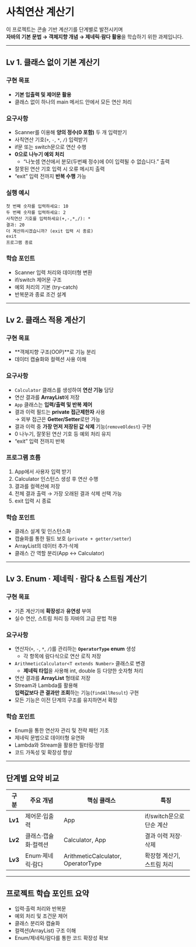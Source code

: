 # 사칙연산 계산기

이 프로젝트는 콘솔 기반 계산기를 단계별로 발전시키며  
**자바의 기본 문법 → 객체지향 개념 → 제네릭·람다 활용**을 학습하기 위한 과제입니다.

---

## Lv 1. 클래스 없이 기본 계산기

### 구현 목표
- **기본 입출력 및 제어문 활용**
- 클래스 없이 하나의 main 메서드 안에서 모든 연산 처리

### 요구사항
- Scanner를 이용해 **양의 정수(0 포함)** 두 개 입력받기  
- 사칙연산 기호(`+`, `-`, `*`, `/`) 입력받기  
- if문 또는 switch문으로 연산 수행  
- **0으로 나누기 예외 처리**  
  - “나눗셈 연산에서 분모(두번째 정수)에 0이 입력될 수 없습니다.” 출력  
- 잘못된 연산 기호 입력 시 오류 메시지 출력  
- “exit” 입력 전까지 **반복 수행** 가능

### 실행 예시
```
첫 번째 숫자를 입력하세요: 10
두 번째 숫자를 입력하세요: 2
사칙연산 기호를 입력하세요(+,-,*,/): *
결과: 20
더 계산하시겠습니까? (exit 입력 시 종료)
exit
프로그램 종료
```

### 학습 포인트
- Scanner 입력 처리와 데이터형 변환
- if/switch 제어문 구조
- 예외 처리의 기본 (try-catch)
- 반복문과 종료 조건 설계

---

## Lv 2. 클래스 적용 계산기

### 구현 목표
- **객체지향 구조(OOP)**로 기능 분리
- 데이터 캡슐화와 컬렉션 사용 이해

### 요구사항
- `Calculator` 클래스를 생성하여 **연산 기능** 담당
- 연산 결과를 **ArrayList**에 저장
- `App` 클래스는 **입력/출력 및 반복 제어**
- 결과 이력 필드는 **private 접근제한자** 사용  
  → 외부 접근은 **Getter/Setter**로만 가능
- 결과 이력 중 **가장 먼저 저장된 값 삭제** 기능(`removeOldest`) 구현
- 0 나누기, 잘못된 연산 기호 등 예외 처리 유지
- “exit” 입력 전까지 반복

### 프로그램 흐름
1. App에서 사용자 입력 받기  
2. Calculator 인스턴스 생성 후 연산 수행  
3. 결과를 컬렉션에 저장  
4. 전체 결과 출력 → 가장 오래된 결과 삭제 선택 가능  
5. exit 입력 시 종료

### 학습 포인트
- 클래스 설계 및 인스턴스화
- 캡슐화를 통한 필드 보호 (`private + getter/setter`)
- ArrayList의 데이터 추가·삭제
- 클래스 간 역할 분리(App ↔ Calculator)

---

## Lv 3. Enum · 제네릭 · 람다 & 스트림 계산기

### 구현 목표
- 기존 계산기에 **확장성**과 **유연성** 부여
- 실수 연산, 스트림 처리 등 자바의 고급 문법 적용

### 요구사항
- 연산자(`+`, `-`, `*`, `/`)를 관리하는 **`OperatorType` enum** 생성  
  - 각 항목에 람다식으로 연산 로직 저장
- `ArithmeticCalculator<T extends Number>` 클래스로 변경  
  - **제네릭 타입**을 사용해 int, double 등 다양한 숫자형 처리
- 연산 결과를 **ArrayList<Double>** 형태로 저장
- Stream과 Lambda를 활용해  
  **입력값보다 큰 결과만 조회**하는 기능(`findAllResult`) 구현
- 모든 기능은 이전 단계의 구조를 유지하면서 확장

### 학습 포인트
- Enum을 통한 연산자 관리 및 전략 패턴 기초
- 제네릭 문법으로 데이터형 유연화
- Lambda와 Stream을 활용한 필터링·정렬
- 코드 가독성 및 확장성 향상

---

## 단계별 요약 비교

| 구분 | 주요 개념 | 핵심 클래스 | 특징 |
|------|------------|--------------|-------|
| **Lv1** | 제어문·입출력 | App | if/switch문으로 단순 계산 |
| **Lv2** | 클래스·캡슐화·컬렉션 | Calculator, App | 결과 이력 저장·삭제 |
| **Lv3** | Enum·제네릭·람다 | ArithmeticCalculator, OperatorType | 확장형 계산기, 스트림 처리 |

---

## 프로젝트 학습 포인트 요약
- 입력·출력 처리와 반복문
- 예외 처리 및 조건문 제어
- 클래스 분리와 캡슐화
- 컬렉션(ArrayList) 구조 이해
- Enum/제네릭/람다를 통한 코드 확장성 확보
